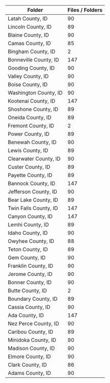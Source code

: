| Folder                |   Files / Folders |
|-----------------------|-------------------|
| Latah County, ID      |                90 |
| Lincoln County, ID    |                89 |
| Blaine County, ID     |                90 |
| Camas County, ID      |                85 |
| Bingham County, ID    |                 2 |
| Bonneville County, ID |               147 |
| Gooding County, ID    |                90 |
| Valley County, ID     |                90 |
| Boise County, ID      |                90 |
| Washington County, ID |                90 |
| Kootenai County, ID   |               147 |
| Shoshone County, ID   |                89 |
| Oneida County, ID     |                89 |
| Fremont County, ID    |                 2 |
| Power County, ID      |                89 |
| Benewah County, ID    |                90 |
| Lewis County, ID      |                89 |
| Clearwater County, ID |                90 |
| Custer County, ID     |                89 |
| Payette County, ID    |                89 |
| Bannock County, ID    |               147 |
| Jefferson County, ID  |                90 |
| Bear Lake County, ID  |                89 |
| Twin Falls County, ID |               147 |
| Canyon County, ID     |               147 |
| Lemhi County, ID      |                89 |
| Idaho County, ID      |                90 |
| Owyhee County, ID     |                88 |
| Teton County, ID      |                89 |
| Gem County, ID        |                90 |
| Franklin County, ID   |                90 |
| Jerome County, ID     |                90 |
| Bonner County, ID     |                90 |
| Butte County, ID      |                 2 |
| Boundary County, ID   |                89 |
| Cassia County, ID     |                90 |
| Ada County, ID        |               147 |
| Nez Perce County, ID  |                90 |
| Caribou County, ID    |                89 |
| Minidoka County, ID   |                90 |
| Madison County, ID    |                90 |
| Elmore County, ID     |                90 |
| Clark County, ID      |                86 |
| Adams County, ID      |                90 |